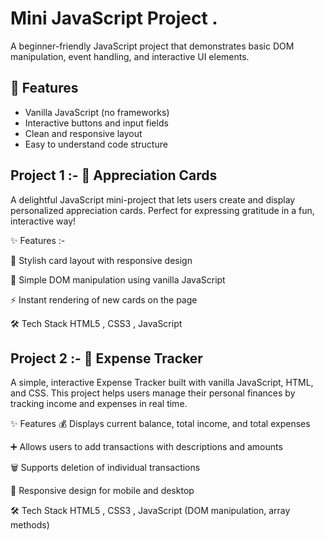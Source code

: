 

# Mini JavaScript Project .

A beginner-friendly JavaScript project that demonstrates basic DOM manipulation, event handling, and interactive UI elements.

## 🚀 Features

- Vanilla JavaScript (no frameworks)
- Interactive buttons and input fields
- Clean and responsive layout
- Easy to understand code structure

## Project 1 :- 💌 Appreciation Cards
A delightful JavaScript mini-project that lets users create and display personalized appreciation cards. Perfect for expressing gratitude in a fun, interactive way!

✨ Features :-

🎨 Stylish card layout with responsive design

🧠 Simple DOM manipulation using vanilla JavaScript

⚡ Instant rendering of new cards on the page

🛠️ Tech Stack
HTML5 , CSS3 , JavaScript

## Project 2 :- 🧾 Expense Tracker
A simple, interactive Expense Tracker built with vanilla JavaScript, HTML, and CSS. This project helps users manage their personal finances by tracking income and expenses in real time.

✨ Features
💰 Displays current balance, total income, and total expenses

➕ Allows users to add transactions with descriptions and amounts

🗑️ Supports deletion of individual transactions

📱 Responsive design for mobile and desktop

🛠️ Tech Stack
HTML5 , CSS3 , JavaScript (DOM manipulation, array methods)




